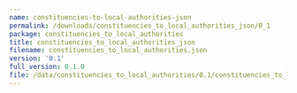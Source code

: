 ```yaml
---
name: constituencies-to-local-authorities-json
permalink: /downloads/constituencies_to_local_authorities_json/0_1
package: constituencies_to_local_authorities
title: constituencies_to_local_authorities_json
filename: constituencies_to_local_authorities.json
version: '0.1'
full_version: 0.1.0
file: /data/constituencies_to_local_authorities/0.1/constituencies_to_local_authorities.json
---
```

